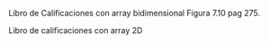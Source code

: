 Libro de Calificaciones con array bidimensional
Figura 7.10 pag 275.


Libro de calificaciones con array 2D
